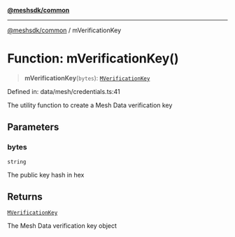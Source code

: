 [**@meshsdk/common**](../README.md)

***

[@meshsdk/common](../globals.md) / mVerificationKey

# Function: mVerificationKey()

> **mVerificationKey**(`bytes`): [`MVerificationKey`](../type-aliases/MVerificationKey.md)

Defined in: data/mesh/credentials.ts:41

The utility function to create a Mesh Data verification key

## Parameters

### bytes

`string`

The public key hash in hex

## Returns

[`MVerificationKey`](../type-aliases/MVerificationKey.md)

The Mesh Data verification key object
